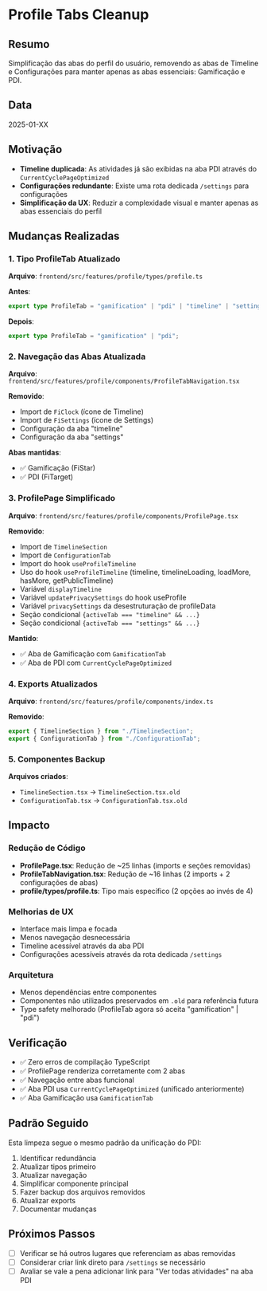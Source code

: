# Profile Tabs Cleanup

## Resumo

Simplificação das abas do perfil do usuário, removendo as abas de Timeline e Configurações para manter apenas as abas essenciais: Gamificação e PDI.

## Data

2025-01-XX

## Motivação

- **Timeline duplicada**: As atividades já são exibidas na aba PDI através do `CurrentCyclePageOptimized`
- **Configurações redundante**: Existe uma rota dedicada `/settings` para configurações
- **Simplificação da UX**: Reduzir a complexidade visual e manter apenas as abas essenciais do perfil

## Mudanças Realizadas

### 1. Tipo ProfileTab Atualizado

**Arquivo**: `frontend/src/features/profile/types/profile.ts`

**Antes**:

```typescript
export type ProfileTab = "gamification" | "pdi" | "timeline" | "settings";
```

**Depois**:

```typescript
export type ProfileTab = "gamification" | "pdi";
```

### 2. Navegação das Abas Atualizada

**Arquivo**: `frontend/src/features/profile/components/ProfileTabNavigation.tsx`

**Removido**:

- Import de `FiClock` (ícone de Timeline)
- Import de `FiSettings` (ícone de Settings)
- Configuração da aba "timeline"
- Configuração da aba "settings"

**Abas mantidas**:

- ✅ Gamificação (FiStar)
- ✅ PDI (FiTarget)

### 3. ProfilePage Simplificado

**Arquivo**: `frontend/src/features/profile/components/ProfilePage.tsx`

**Removido**:

- Import de `TimelineSection`
- Import de `ConfigurationTab`
- Import do hook `useProfileTimeline`
- Uso do hook `useProfileTimeline` (timeline, timelineLoading, loadMore, hasMore, getPublicTimeline)
- Variável `displayTimeline`
- Variável `updatePrivacySettings` do hook useProfile
- Variável `privacySettings` da desestruturação de profileData
- Seção condicional `{activeTab === "timeline" && ...}`
- Seção condicional `{activeTab === "settings" && ...}`

**Mantido**:

- ✅ Aba de Gamificação com `GamificationTab`
- ✅ Aba de PDI com `CurrentCyclePageOptimized`

### 4. Exports Atualizados

**Arquivo**: `frontend/src/features/profile/components/index.ts`

**Removido**:

```typescript
export { TimelineSection } from "./TimelineSection";
export { ConfigurationTab } from "./ConfigurationTab";
```

### 5. Componentes Backup

**Arquivos criados**:

- `TimelineSection.tsx` → `TimelineSection.tsx.old`
- `ConfigurationTab.tsx` → `ConfigurationTab.tsx.old`

## Impacto

### Redução de Código

- **ProfilePage.tsx**: Redução de ~25 linhas (imports e seções removidas)
- **ProfileTabNavigation.tsx**: Redução de ~16 linhas (2 imports + 2 configurações de abas)
- **profile/types/profile.ts**: Tipo mais específico (2 opções ao invés de 4)

### Melhorias de UX

- Interface mais limpa e focada
- Menos navegação desnecessária
- Timeline acessível através da aba PDI
- Configurações acessíveis através da rota dedicada `/settings`

### Arquitetura

- Menos dependências entre componentes
- Componentes não utilizados preservados em `.old` para referência futura
- Type safety melhorado (ProfileTab agora só aceita "gamification" | "pdi")

## Verificação

- ✅ Zero erros de compilação TypeScript
- ✅ ProfilePage renderiza corretamente com 2 abas
- ✅ Navegação entre abas funcional
- ✅ Aba PDI usa `CurrentCyclePageOptimized` (unificado anteriormente)
- ✅ Aba Gamificação usa `GamificationTab`

## Padrão Seguido

Esta limpeza segue o mesmo padrão da unificação do PDI:

1. Identificar redundância
2. Atualizar tipos primeiro
3. Atualizar navegação
4. Simplificar componente principal
5. Fazer backup dos arquivos removidos
6. Atualizar exports
7. Documentar mudanças

## Próximos Passos

- [ ] Verificar se há outros lugares que referenciam as abas removidas
- [ ] Considerar criar link direto para `/settings` se necessário
- [ ] Avaliar se vale a pena adicionar link para "Ver todas atividades" na aba PDI
